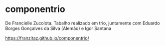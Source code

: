 # componentrio

De Francielle Zucolota.
Tabalho realizado em trio, juntamente com Eduardo Borges Gonçalves da Silva (Alemão) e Igor Santana

https://franzitaz.github.io/componentrio/
